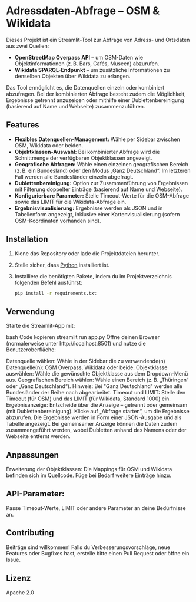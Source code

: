 # Adressdaten-Abfrage – OSM & Wikidata

Dieses Projekt ist ein Streamlit-Tool zur Abfrage von Adress- und Ortsdaten aus zwei Quellen:

- **OpenStreetMap Overpass API** – um OSM-Daten wie Objektinformationen (z. B. Bars, Cafés, Museen) abzurufen.
- **Wikidata SPARQL-Endpunkt** – um zusätzliche Informationen zu denselben Objekten über Wikidata zu erlangen.

Das Tool ermöglicht es, die Datenquellen einzeln oder kombiniert abzufragen. Bei der kombinierten Abfrage besteht zudem die Möglichkeit, Ergebnisse getrennt anzuzeigen oder mithilfe einer Dublettenbereinigung (basierend auf Name und Webseite) zusammenzuführen.

## Features

- **Flexibles Datenquellen-Management:** Wähle per Sidebar zwischen OSM, Wikidata oder beiden.
- **Objektklassen-Auswahl:** Bei kombinierter Abfrage wird die Schnittmenge der verfügbaren Objektklassen angezeigt.
- **Geografische Abfragen:** Wähle einen einzelnen geografischen Bereich (z. B. ein Bundesland) oder den Modus „Ganz Deutschland“. Im letzteren Fall werden alle Bundesländer einzeln abgefragt.
- **Dublettenbereinigung:** Option zur Zusammenführung von Ergebnissen mit Filterung doppelter Einträge (basierend auf Name und Webseite).
- **Konfigurierbare Parameter:** Stelle Timeout-Werte für die OSM-Abfrage sowie das LIMIT für die Wikidata-Abfrage ein.
- **Ergebnisvisualisierung:** Ergebnisse werden als JSON und in Tabellenform angezeigt, inklusive einer Kartenvisualisierung (sofern OSM-Koordinaten vorhanden sind).

## Installation

1. Klone das Repository oder lade die Projektdateien herunter.
2. Stelle sicher, dass [Python](https://www.python.org/) installiert ist.
3. Installiere die benötigten Pakete, indem du im Projektverzeichnis folgenden Befehl ausführst:

   ```bash
   pip install -r requirements.txt

##  Verwendung
Starte die Streamlit-App mit:

bash
Code kopieren
streamlit run app.py
Öffne deinen Browser (normalerweise unter http://localhost:8501) und nutze die Benutzeroberfläche:

Datenquelle wählen: Wähle in der Sidebar die zu verwendende(n) Datenquelle(n): OSM Overpass, Wikidata oder beide.
Objektklasse auswählen: Wähle die gewünschte Objektklasse aus dem Dropdown-Menü aus.
Geografischen Bereich wählen: Wähle einen Bereich (z. B. „Thüringen“ oder „Ganz Deutschland“).
Hinweis: Bei "Ganz Deutschland" werden alle Bundesländer der Reihe nach abgearbeitet.
Timeout und LIMIT: Stelle den Timeout (für OSM) und das LIMIT (für Wikidata, Standard 1000) ein.
Ergebnisanzeige: Entscheide über die Anzeige – getrennt oder gemeinsam (mit Dublettenbereinigung).
Klicke auf „Abfrage starten“, um die Ergebnisse abzurufen.
Die Ergebnisse werden in Form einer JSON-Ausgabe und als Tabelle angezeigt. Bei gemeinsamer Anzeige können die Daten zudem zusammengeführt werden, wobei Dubletten anhand des Namens oder der Webseite entfernt werden.

## Anpassungen
Erweiterung der Objektklassen:
Die Mappings für OSM und Wikidata befinden sich im Quellcode. Füge bei Bedarf weitere Einträge hinzu.

## API-Parameter:
Passe Timeout-Werte, LIMIT oder andere Parameter an deine Bedürfnisse an.

## Contributing
Beiträge sind willkommen! Falls du Verbesserungsvorschläge, neue Features oder Bugfixes hast, erstelle bitte einen Pull Request oder öffne ein Issue.

## Lizenz
Apache 2.0
